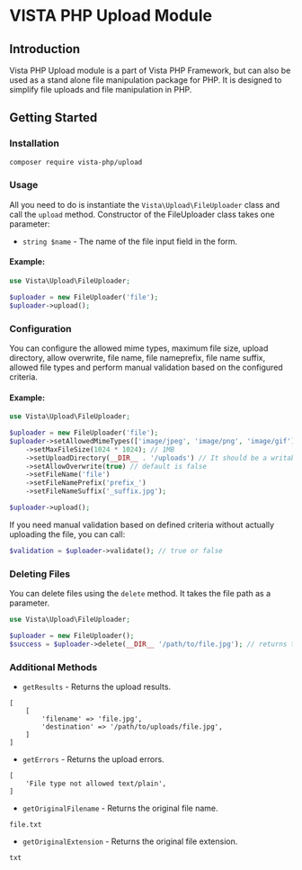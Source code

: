 # VISTA PHP Upload Module
## Introduction
Vista PHP Upload module is a part of Vista PHP Framework, but can also be used as a stand alone file manipulation
package for PHP. It is designed to simplify file uploads and file manipulation in PHP.

## Getting Started
### Installation
```bash
composer require vista-php/upload
```

### Usage
All you need to do is instantiate the `Vista\Upload\FileUploader` class and call the `upload` method.
Constructor of the FileUploader class takes one parameter:
- `string $name` - The name of the file input field in the form.

#### Example:
```php
use Vista\Upload\FileUploader;

$uploader = new FileUploader('file');
$uploader->upload();
```

### Configuration
You can configure the allowed mime types, maximum file size, upload directory, allow overwrite, file name, 
file nameprefix, file name suffix, allowed file types and perform manual validation based on the configured criteria.

#### Example: 
```php
use Vista\Upload\FileUploader;

$uploader = new FileUploader('file');
$uploader->setAllowedMimeTypes(['image/jpeg', 'image/png', 'image/gif'])
    ->setMaxFileSize(1024 * 1024); // 1MB
    ->setUploadDirectory(__DIR__ . '/uploads') // It should be a writable directory
    ->setAllowOverwrite(true) // default is false
    ->setFileName('file')
    ->setFileNamePrefix('prefix_')
    ->setFileNameSuffix('_suffix.jpg');

$uploader->upload();
```
If you need manual validation based on defined criteria without actually uploading the file,
you can call:
```php
$validation = $uploader->validate(); // true or false
```

### Deleting Files
You can delete files using the `delete` method. It takes the file path as a parameter.
```php
use Vista\Upload\FileUploader;

$uploader = new FileUploader();
$success = $uploader->delete(__DIR__ '/path/to/file.jpg'); // returns true or false
```

### Additional Methods
- `getResults` - Returns the upload results.
```
[
    [
        'filename' => 'file.jpg',
        'destination' => '/path/to/uploads/file.jpg',
    ]
]
```
- `getErrors` - Returns the upload errors.
```
[
    'File type not allowed text/plain',
]

```
- `getOriginalFilename` - Returns the original file name.
```
file.txt
```
- `getOriginalExtension` - Returns the original file extension.

```
txt
```